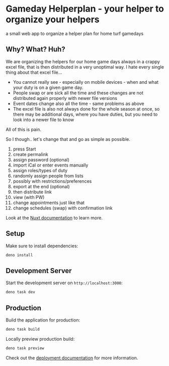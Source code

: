 # Gameday Helperplan - your helper to organize your helpers

a small web app to organize a helper plan for home turf gamedays

## Why? What? Huh?

We are organizing the helpers for our home game days always in a crappy excel file, that is then distributed in a very unoptimal way.
I hate every single thing about that excel file...

- You cannot really see - especially on mobile devices - when and what your duty is on a given game day.
- People swap or are sick all the time and these changes are not distributed again properly with newer file versions
- Event dates change also all the time - same problems as above
- The excel file is also not always done for the whole season at once, so there may be additional days, where you have duties, but you need to look into a newer file to know

All of this is pain.

So I though.. let's change that and go as simple as possible.

1. press Start
2. create permalink 
3. assign password (optional)
4. import iCal or enter events manually 
5. assign roles/types of duty 
6. randomly assign people from lists 
7. possibly with restrictions/preferences
8. export at the end (optional)
9. then distribute link 
10. view (with PW)
11. change appointments just like that
12. change schedules (swap) with confirmation link

Look at the [Nuxt documentation](https://nuxt.com/docs/getting-started/introduction) to learn more.

## Setup

Make sure to install dependencies:

```bash
deno install
```

## Development Server

Start the development server on `http://localhost:3000`:

```bash
deno task dev
```

## Production

Build the application for production:

```bash
deno task build
```

Locally preview production build:

```bash
deno task preview
```

Check out the [deployment documentation](https://nuxt.com/docs/getting-started/deployment) for more information.
